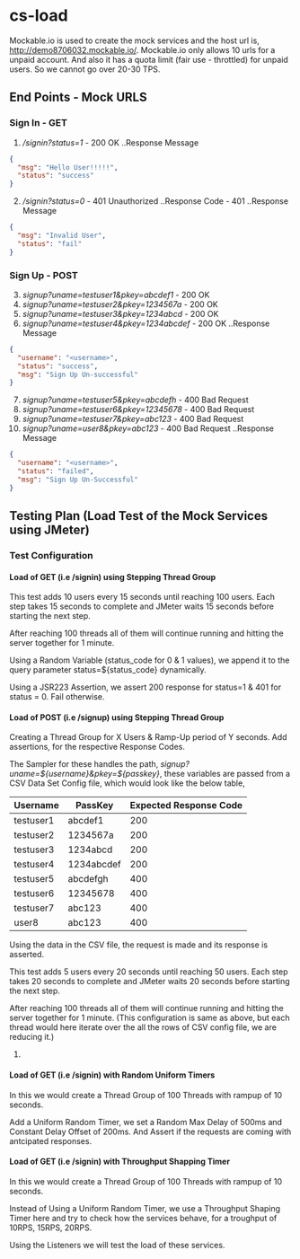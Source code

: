 # cs-load 
Mockable.io is used to create the mock services and the host url is, http://demo8706032.mockable.io/.
Mockable.io only allows 10 urls for a unpaid account. And also it has a quota limit (fair use - throttled) for unpaid users. So we cannot go over 20-30 TPS.
## End Points - Mock URLS
### Sign In -  GET
1. */signin?status=1* - 200 OK
..Response Message
```json
{
  "msg": "Hello User!!!!!",
  "status": "success"
}
```
2. */signin?status=0* - 401 Unauthorized
..Response Code - 401
..Response Message
```json
{
  "msg": "Invalid User",
  "status": "fail"
}
```

### Sign Up - POST
3. *signup?uname=testuser1&pkey=abcdef1* - 200 OK
4. *signup?uname=testuser2&pkey=1234567a* - 200 OK
5. *signup?uname=testuser3&pkey=1234abcd* - 200 OK
6. *signup?uname=testuser4&pkey=1234abcdef* - 200 OK
..Response Message
```json
{
  "username": "<username>",
  "status": "success",
  "msg": "Sign Up Un-successful"
}
```
7. *signup?uname=testuser5&pkey=abcdefh* - 400 Bad Request
8. *signup?uname=testuser6&pkey=12345678* - 400 Bad Request
9. *signup?uname=testuser7&pkey=abc123* - 400 Bad Request
10. *signup?uname=user8&pkey=abc123* - 400 Bad Request
..Response Message
```json
{
  "username": "<username>",
  "status": "failed",
  "msg": "Sign Up Un-Successful"
}
```

## Testing Plan (Load Test of the Mock Services using JMeter) 
### Test Configuration 

####  Load of GET (i.e /signin) using Stepping Thread Group
This test adds 10 users every 15 seconds until reaching 100 users. Each step takes 15 seconds to complete and JMeter waits 15 seconds before starting the next step. 

After reaching 100 threads all of them will continue running and hitting the server together for 1 minute.

Using a Random Variable (status_code for 0 & 1 values), we append it to the query parameter status=${status_code} dynamically.

Using a JSR223 Assertion, we assert 200 response for status=1 & 401 for status = 0. Fail otherwise.

#### Load of POST (i.e /signup) using Stepping Thread Group
Creating a Thread Group for X Users & Ramp-Up period of Y seconds. Add assertions, for the respective Response Codes.

The Sampler for these handles the path, *signup?uname=${username}&pkey=${passkey}*, these variables are passed from a CSV Data Set Config file, which would look like the below table, 

Username | PassKey | Expected Response Code
-------- | ------- | ----------------------
testuser1	|	abcdef1	|	200
testuser2	|	1234567a	|	200
testuser3	|	1234abcd	|	200
testuser4	|	1234abcdef	|	200
testuser5	|	abcdefgh	|	400
testuser6	|	12345678	|	400
testuser7	|	abc123	|	400
user8	|	abc123	|	400

Using the data in the CSV file, the request is made and its response is asserted.

This test adds 5 users every 20 seconds until reaching 50 users. Each step takes 20 seconds to complete and JMeter waits 20 seconds before starting the next step.  

After reaching 100 threads all of them will continue running and hitting the server together for 1 minute. (This configuration is same as above, but each thread would here iterate over the all the rows of CSV config file, we are reducing it.)

1. 
#### Load of GET (i.e /signin) with Random Uniform Timers
In this we would create a Thread Group of 100 Threads with rampup of 10 seconds. 

Add a Uniform Random Timer, we set a Random Max Delay of 500ms and Constant Delay Offset of 200ms. And Assert if the requests are coming with antcipated responses.

#### Load of GET (i.e /signin) with Throughput Shapping Timer
In this we would create a Thread Group of 100 Threads with rampup of 10 seconds. 

Instead of Using a Uniform Random Timer, we use a Throughput Shaping Timer here and try to check how the services behave, for a troughput of 10RPS, 15RPS, 20RPS.

Using the Listeners we will test the load of these services.















